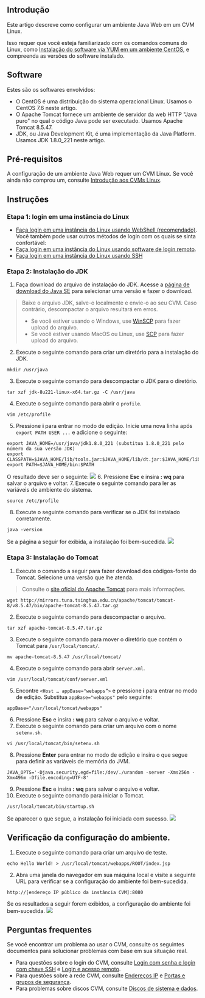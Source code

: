 ## Introdução
Este artigo descreve como configurar um ambiente Java Web em um CVM Linux.

Isso requer que você esteja familiarizado com os comandos comuns do Linux, como [Instalação do software via YUM em um ambiente CentOS](https://intl.cloud.tencent.com/document/product/213/2046), e compreenda as versões do software instalado.

## Software
Estes são os softwares envolvidos:
- O CentOS é uma distribuição do sistema operacional Linux. Usamos o CentOS 7.6 neste artigo.
- O Apache Tomcat fornece um ambiente de servidor da web HTTP "Java puro" no qual o código Java pode ser executado. Usamos Apache Tomcat 8.5.47.
- JDK, ou Java Development Kit, é uma implementação da Java Platform. Usamos JDK 1.8.0_221 neste artigo.


## Pré-requisitos
A configuração de um ambiente Java Web requer um CVM Linux. Se você ainda não comprou um, consulte [Introdução aos CVMs Linux](http://intl.cloud.tencent.com/document/product/213/2936).

## Instruções
### Etapa 1: login em uma instância do Linux
- [Faça login em uma instância do Linux usando WebShell (recomendado)](https://intl.cloud.tencent.com/document/product/213/5436). Você também pode usar outros métodos de login com os quais se sinta confortável:
- [Faça login em uma instância do Linux usando software de login remoto](https://intl.cloud.tencent.com/document/product/213/32502).
- [Faça login em uma instância do Linux usando SSH](https://intl.cloud.tencent.com/document/product/213/32501)


### Etapa 2: Instalação do JDK
1. Faça download do arquivo de instalação do JDK. Acesse a [página de download do Java SE](https://www.oracle.com/technetwork/java/javase/downloads/index.html) para selecionar uma versão e fazer o download.
> Baixe o arquivo JDK, salve-o localmente e envie-o ao seu CVM. Caso contrário, descompactar o arquivo resultará em erros.
> - Se você estiver usando o Windows, use [WinSCP](https://intl.cloud.tencent.com/document/product/213/2131) para fazer upload do arquivo.
> - Se você estiver usando MacOS ou Linux, use [SCP](https://intl.cloud.tencent.com/document/product/213/2133) para fazer upload do arquivo.
>
2. Execute o seguinte comando para criar um diretório para a instalação do JDK.
```
mkdir /usr/java
```
3. Execute o seguinte comando para descompactar o JDK para o diretório.
```
tar xzf jdk-8u221-linux-x64.tar.gz -C /usr/java
```
4. Execute o seguinte comando para abrir o `profile`.
```
vim /etc/profile
```
5. Pressione **i** para entrar no modo de edição. Inicie uma nova linha após `export PATH USER ...` e adicione o seguinte:
```
export JAVA_HOME=/usr/java/jdk1.8.0_221 (substitua 1.8.0_221 pelo número da sua versão JDK)
export CLASSPATH=$JAVA_HOME/lib/tools.jar:$JAVA_HOME/lib/dt.jar:$JAVA_HOME/lib
export PATH=$JAVA_HOME/bin:$PATH
```
O resultado deve ser o seguinte:
![](https://main.qcloudimg.com/raw/a4d0466eca6c4c0ef219f571b7d165de.png)
6. Pressione **Esc** e insira **: wq** para salvar o arquivo e voltar.
7. Execute o seguinte comando para ler as variáveis ​​de ambiente do sistema.
```
source /etc/profile
```
8. Execute o seguinte comando para verificar se o JDK foi instalado corretamente.
```
java -version
```
Se a página a seguir for exibida, a instalação foi bem-sucedida.
![](https://main.qcloudimg.com/raw/f12cfeed5d8aa15cccb9836637e9555f.png)

### Etapa 3: Instalação do Tomcat
1. Execute o comando a seguir para fazer download dos códigos-fonte do Tomcat. Selecione uma versão que lhe atenda.
> Consulte o [site oficial do Apache Tomcat](https://tomcat.apache.org/) para mais informações.
>
```
wget http://mirrors.tuna.tsinghua.edu.cn/apache/tomcat/tomcat-8/v8.5.47/bin/apache-tomcat-8.5.47.tar.gz
```
2. Execute o seguinte comando para descompactar o arquivo.
```
tar xzf apache-tomcat-8.5.47.tar.gz
```
3. Execute o seguinte comando para mover o diretório que contém o Tomcat para `/usr/local/tomcat/`.
```
mv apache-tomcat-8.5.47 /usr/local/tomcat/
```
4. Execute o seguinte comando para abrir `server.xml`.
```
vim /usr/local/tomcat/conf/server.xml
```
5. Encontre `<Host … appBase="webapps”>` e pressione **i** para entrar no modo de edição. Substitua `appBase="webapps"` pelo seguinte:
```
appBase="/usr/local/tomcat/webapps"
```
6. Pressione **Esc** e insira **: wq** para salvar o arquivo e voltar.
7. Execute o seguinte comando para criar um arquivo com o nome `setenv.sh`.
```
vi /usr/local/tomcat/bin/setenv.sh
```
8. Pressione **Enter** para entrar no modo de edição e insira o que segue para definir as variáveis de memória do JVM.
```
JAVA_OPTS='-Djava.security.egd=file:/dev/./urandom -server -Xms256m -Xmx496m -Dfile.encoding=UTF-8' 
```
9. Pressione **Esc** e insira **: wq** para salvar o arquivo e voltar.
10. Execute o seguinte comando para iniciar o Tomcat.
```
/usr/local/tomcat/bin/startup.sh
```
Se aparecer o que segue, a instalação foi iniciada com sucesso.
![](https://main.qcloudimg.com/raw/64bdd25e734db46464655f15acae4c2f.png)

## Verificação da configuração do ambiente.
1. Execute o seguinte comando para criar um arquivo de teste.
```
echo Hello World! > /usr/local/tomcat/webapps/ROOT/index.jsp
```
2. Abra uma janela do navegador em sua máquina local e visite a seguinte URL para verificar se a configuração do ambiente foi bem-sucedida.
```
http://[endereço IP público da instância CVM]:8080
```
Se os resultados a seguir forem exibidos, a configuração do ambiente foi bem-sucedida.
![](https://main.qcloudimg.com/raw/359b7119e9e7d81e2e2728dabd57456a.png)

## Perguntas frequentes
Se você encontrar um problema ao usar o CVM, consulte os seguintes documentos para solucionar problemas com base em sua situação real.
- Para questões sobre o login do CVM, consulte [Login com senha e login com chave SSH](https://intl.cloud.tencent.com/document/product/213/18120) e [Login e acesso remoto](https://intl.cloud.tencent.com/document/product/213/17278).
- Para questões sobre a rede CVM, consulte [Endereços IP](https://intl.cloud.tencent.com/document/product/213/17285) e [Portas e grupos de segurança](https://intl.cloud.tencent.com/document/product/213/2502).
- Para problemas sobre discos CVM, consulte [Discos de sistema e dados](https://intl.cloud.tencent.com/document/product/213/17351).
